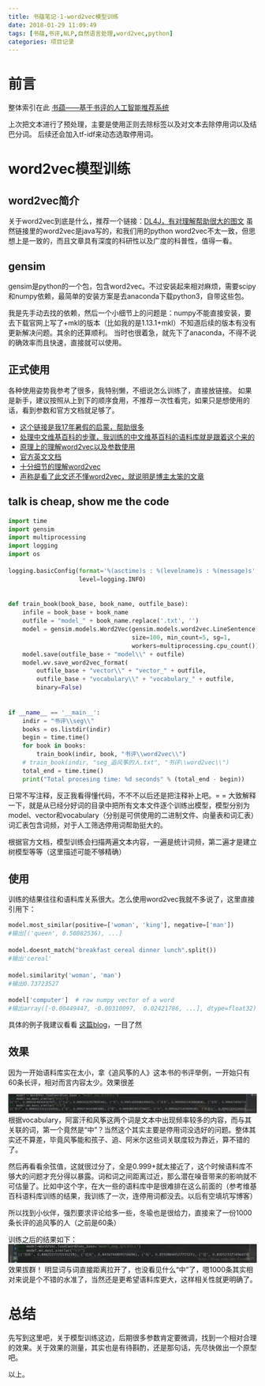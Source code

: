 ```yaml
---
title: 书蕴笔记-1-word2vec模型训练
date: 2018-01-29 11:09:49
tags: [书蕴,书评,NLP,自然语言处理,word2vec,python]
categories: 项目记录
---
```


# 前言
整体索引在此 
[书蕴——基于书评的人工智能推荐系统](/项目记录/2018/01/书蕴——基于书评的人工智能推荐系统/)

上次把文本进行了预处理，主要是使用正则去除标签以及对文本去除停用词以及结巴分词。
后续还会加入tf-idf来动态选取停用词。

# word2vec模型训练

## word2vec简介
关于word2vec到底是什么，推荐一个链接：[DL4J，有对理解帮助很大的图文](https://deeplearning4j.org/cn/word2vec)
虽然链接里的word2vec是java写的，和我们用的python word2vec不太一致，但思想上是一致的，而且文章具有深度的科研性以及广度的科普性，值得一看。

<!-- more -->

## gensim

gensim是python的一个包，包含word2vec。不过安装起来相对麻烦，需要scipy和numpy依赖，最简单的安装方案是去anaconda下载python3，自带这些包。

我是先手动去找的依赖，然后一个小细节上的问题是：numpy不能直接安装，要去下载官网上写了+mkl的版本（比如我的是1.13.1+mkl）不知道后续的版本有没有更新解决问题。其余的还算顺利。
当时也很着急，就先下了anaconda，不得不说的确效率而且快速，直接就可以使用。

## 正式使用
各种使用姿势我参考了很多，我特别懒，不细说怎么训练了，直接放链接。
如果是新手，建议按照从上到下的顺序食用，不推荐一次性看完，如果只是想使用的话，看到参数和官方文档就足够了。

- [这个链接是我17年暑假的启蒙，帮助很多](http://www.52nlp.cn/%E7%BB%B4%E5%9F%BA%E7%99%BE%E7%A7%91%E8%AF%AD%E6%96%99%E4%B8%AD%E7%9A%84%E8%AF%8D%E8%AF%AD%E7%9B%B8%E4%BC%BC%E5%BA%A6%E6%8E%A2%E7%B4%A2)
- [处理中文维基百科的步骤，我训练的中文维基百科的语料库就是跟着这个来的](https://segmentfault.com/a/1190000010129248)
- [原理上的理解word2vec以及参数使用](http://blog.csdn.net/zl_best/article/details/53433072)
- [官方英文文档](https://radimrehurek.com/gensim/models/word2vec.html)
- [十分细节的理解word2vec](http://blog.csdn.net/questionfish/article/details/46725475)
- [声称是看了此文还不懂word2vec，就说明是博主太笨的文章](http://www.sohu.com/a/128794834_211120)

## talk is cheap, show me the code
```python
import time
import gensim
import multiprocessing
import logging
import os

logging.basicConfig(format='%(asctime)s : %(levelname)s : %(message)s',
                    level=logging.INFO)


def train_book(book_base, book_name, outfile_base):
    infile = book_base + book_name
    outfile = "model_" + book_name.replace('.txt', '')
    model = gensim.models.Word2Vec(gensim.models.word2vec.LineSentence(infile),
                                   size=100, min_count=5, sg=1,
                                   workers=multiprocessing.cpu_count())
    model.save(outfile_base + "model\\" + outfile)
    model.wv.save_word2vec_format(
        outfile_base + "vector\\" + "vector_" + outfile,
        outfile_base + "vocabulary\\" + "vocabulary_" + outfile,
        binary=False)


if __name__ == '__main__':
    indir = "书评\\seg\\"
    books = os.listdir(indir)
    begin = time.time()
    for book in books:
        train_book(indir, book, "书评\\word2vec\\")
    # train_book(indir, "seg_追风筝的人.txt", "书评\\word2vec\\")
    total_end = time.time()
    print("Total procesing time: %d seconds" % (total_end - begin))
```
日常不写注释，反正我看得懂代码，不不不以后还是把注释补上吧。= =
大致解释一下，就是从已经分好词的目录中把所有文本文件逐个训练出模型，模型分别为model、vector和vocabulary（分别是可供使用的二进制文件、向量表和词汇表）词汇表包含词频，对于人工筛选停用词帮助挺大的。

根据官方文档，模型训练会扫描两遍文本内容，一遍是统计词频，第二遍才是建立树模型等等（这里描述可能不够精确）
## 使用
训练的结果往往和语料库关系很大。怎么使用word2vec我就不多说了，这里直接引用下：
```python
model.most_similar(positive=['woman', 'king'], negative=['man'])  
#输出[('queen', 0.50882536), ...]  
  
model.doesnt_match("breakfast cereal dinner lunch".split())  
#输出'cereal'  
  
model.similarity('woman', 'man')  
#输出0.73723527  
  
model['computer']  # raw numpy vector of a word  
#输出array([-0.00449447, -0.00310097,  0.02421786, ...], dtype=float32)  
```
具体的例子我建议看看 [这篇blog](http://blog.csdn.net/mebiuw/article/details/52303622)，一目了然

## 效果
因为一开始语料库实在太小，拿《追风筝的人》这本书的书评举例，一开始只有60条长评，相对而言内容太少。效果很差

![](书蕴笔记-1-word2vec模型训练/20180129105422412.png)
根据vocabulary，阿富汗和风筝这两个词是文本中出现频率较多的内容，而与其关联的词，第一个竟然是“中”？当然这个其实主要是停用词没选好的问题。整体其实还不算差，毕竟风筝能和孩子、追、阿米尔这些词关联度较为靠近，算不错的了。

然后再看看余弦值，这就很过分了，全是0.999+就太接近了，这个时候语料库不够大的问题才充分得以暴露。词和词之间距离过近，那么潜在噪音带来的影响就不可估量了。比如中这个字，在大一些的语料库中是很难排在这么前面的（参考维基百科语料库训练的结果，我训练了一次，连停用词都没去。以后有空填坑写博客）

所以找到小伙伴，强烈要求评论给多一些，冬瑜也是很给力，直接来了一份1000条长评的追风筝的人（之前是60条）

训练之后的结果如下：
![](书蕴笔记-1-word2vec模型训练/20180129110401816.png)
效果拔群！
明显词与词直接距离拉开了，也没看见什么“中”了，嗯1000条其实相对来说是个不错的水准了，当然还是更希望语料库更大，这样相关性就更明确了。

# 总结
先写到这里吧，关于模型训练这边，后期很多参数肯定要微调，找到一个相对合理的效果。关于效果的测量，其实也是有待斟酌，还是那句话，先尽快做出一个原型吧。

以上。